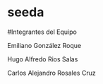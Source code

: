 # seeda

#Integrantes del Equipo 

Emiliano González Roque

Hugo Alfredo Rios Salas

Carlos Alejandro Rosales Cruz
